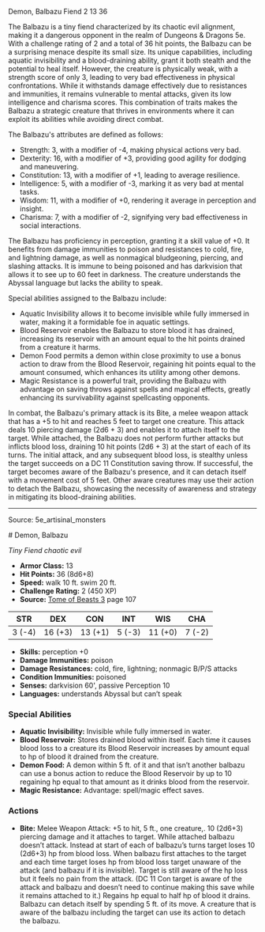 <MonsterName/>Demon, Balbazu</MonsterName>
<CreatureType/>Fiend</CreatureType>
<CR/>2</CR>
<AC/>13</AC>
<HP/>36</HP>
<summary>The Balbazu is a tiny fiend characterized by its chaotic evil alignment, making it a dangerous opponent in the realm of Dungeons & Dragons 5e. With a challenge rating of 2 and a total of 36 hit points, the Balbazu can be a surprising menace despite its small size. Its unique capabilities, including aquatic invisibility and a blood-draining ability, grant it both stealth and the potential to heal itself. However, the creature is physically weak, with a strength score of only 3, leading to very bad effectiveness in physical confrontations. While it withstands damage effectively due to resistances and immunities, it remains vulnerable to mental attacks, given its low intelligence and charisma scores. This combination of traits makes the Balbazu a strategic creature that thrives in environments where it can exploit its abilities while avoiding direct combat.</summary>

<detail>

The Balbazu's attributes are defined as follows: 
- Strength: 3, with a modifier of -4, making physical actions very bad.
- Dexterity: 16, with a modifier of +3, providing good agility for dodging and maneuvering.
- Constitution: 13, with a modifier of +1, leading to average resilience.
- Intelligence: 5, with a modifier of -3, marking it as very bad at mental tasks.
- Wisdom: 11, with a modifier of +0, rendering it average in perception and insight.
- Charisma: 7, with a modifier of -2, signifying very bad effectiveness in social interactions.

The Balbazu has proficiency in perception, granting it a skill value of +0. It benefits from damage immunities to poison and resistances to cold, fire, and lightning damage, as well as nonmagical bludgeoning, piercing, and slashing attacks. It is immune to being poisoned and has darkvision that allows it to see up to 60 feet in darkness. The creature understands the Abyssal language but lacks the ability to speak.

Special abilities assigned to the Balbazu include:

- Aquatic Invisibility allows it to become invisible while fully immersed in water, making it a formidable foe in aquatic settings.
- Blood Reservoir enables the Balbazu to store blood it has drained, increasing its reservoir with an amount equal to the hit points drained from a creature it harms.
- Demon Food permits a demon within close proximity to use a bonus action to draw from the Blood Reservoir, regaining hit points equal to the amount consumed, which enhances its utility among other demons.
- Magic Resistance is a powerful trait, providing the Balbazu with advantage on saving throws against spells and magical effects, greatly enhancing its survivability against spellcasting opponents.

In combat, the Balbazu's primary attack is its Bite, a melee weapon attack that has a +5 to hit and reaches 5 feet to target one creature. This attack deals 10 piercing damage (2d6 + 3) and enables it to attach itself to the target. While attached, the Balbazu does not perform further attacks but inflicts blood loss, draining 10 hit points (2d6 + 3) at the start of each of its turns. The initial attack, and any subsequent blood loss, is stealthy unless the target succeeds on a DC 11 Constitution saving throw. If successful, the target becomes aware of the Balbazu's presence, and it can detach itself with a movement cost of 5 feet. Other aware creatures may use their action to detach the Balbazu, showcasing the necessity of awareness and strategy in mitigating its blood-draining abilities.</detail>



---

Source: 5e_artisinal_monsters

<statblock>
# Demon, Balbazu

*Tiny* *Fiend* *chaotic evil*

- **Armor Class:** 13
- **Hit Points:** 36 (8d6+8)
- **Speed:** walk 10 ft. swim 20 ft.
- **Challenge Rating:** 2 (450 XP)
- **Source:** [Tome of Beasts 3](https://koboldpress.com/kpstore/product/tome-of-beasts-3-for-5th-edition/) page 107

| STR | DEX | CON | INT | WIS | CHA |
| --- | --- | --- | --- | --- | --- |
| 3 (-4) | 16 (+3) | 13 (+1) | 5 (-3) | 11 (+0) | 7 (-2) |

- **Skills:** perception +0
- **Damage Immunities:** poison
- **Damage Resistances:** cold, fire, lightning; nonmagic B/P/S attacks
- **Condition Immunities:** poisoned
- **Senses:** darkvision 60', passive Perception 10
- **Languages:** understands Abyssal but can’t speak

### Special Abilities

- **Aquatic Invisibility:** Invisible while fully immersed in water.
- **Blood Reservoir:** Stores drained blood within itself. Each time it causes blood loss to a creature its Blood Reservoir increases by amount equal to hp of blood it drained from the creature.
- **Demon Food:** A demon within 5 ft. of it and that isn’t another balbazu can use a bonus action to reduce the Blood Reservoir by up to 10 regaining hp equal to that amount as it drinks blood from the reservoir.
- **Magic Resistance:** Advantage: spell/magic effect saves.

### Actions

- **Bite:** Melee Weapon Attack: +5 to hit, 5 ft., one creature,. 10 (2d6+3) piercing damage and it attaches to target. While attached balbazu doesn’t attack. Instead at start of each of balbazu’s turns target loses 10 (2d6+3) hp from blood loss. When balbazu first attaches to the target and each time target loses hp from blood loss target unaware of the attack (and balbazu if it is invisible). Target is still aware of the hp loss but it feels no pain from the attack. (DC 11 Con target is aware of the attack and balbazu and doesn’t need to continue making this save while it remains attached to it.) Regains hp equal to half hp of blood it drains. Balbazu can detach itself by spending 5 ft. of its move. A creature that is aware of the balbazu including the target can use its action to detach the balbazu.


</statblock>


